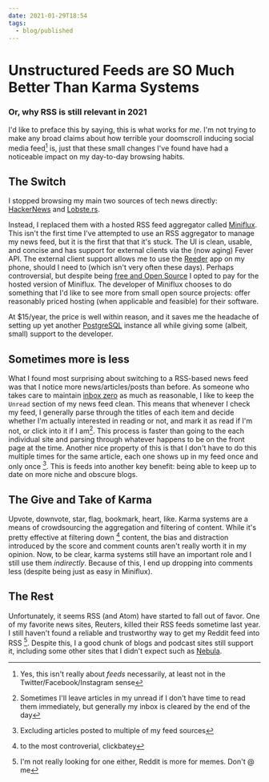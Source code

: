 ```yaml
---
date: 2021-01-29T18:54
tags:
  - blog/published
---
```


# Unstructured Feeds are **SO** Much Better Than Karma Systems

### Or, why RSS is still relevant in 2021

I'd like to preface this by saying, this is what works for _me_. I'm not trying
to make any broad claims about how terrible your doomscroll inducing social
media feed[^1] is, just that these small changes I've found have had a
noticeable impact on my day-to-day browsing habits.

## The Switch

I stopped browsing my main two sources of tech news directly: [HackerNews][2]
and [Lobste.rs][3].

Instead, I replaced them with a hosted RSS feed aggregator called [Miniflux][4].
This isn't the first time I've attempted to use an RSS aggregator to manage my
news feed, but it is the first that that it's stuck. The UI is clean, usable,
and concise and has support for external clients via the (now aging) Fever API.
The external client support allows me to use the [Reeder][5] app on my phone,
should I need to (which isn't very often these days). Perhaps controversial, but
despite being [free and Open Source][6] I opted to pay for the hosted version of
Miniflux. The developer of Miniflux chooses to do something that I'd like to see
more from small open source projects: offer reasonably priced hosting (when
applicable and feasible) for their software.

At $15/year, the price is well
within reason, and it saves me the headache of setting up yet another
[PostgreSQL][7] instance all while giving some (albeit, small) support to the
developer.

## Sometimes more **is** less

What I found most surprising about switching to a RSS-based news feed was that I
notice more news/articles/posts than before. As someone who takes care to
maintain [inbox zero][8] as much as reasonable, I like to keep the `Unread`
section of my news feed clean. This means that whenever I check my feed, I
generally parse through the titles of each item and decide whether I'm actually
interested in reading or not, and mark it as read if I'm not, or click into it
if I am[^2]. This process is faster than going to the each individual site and
parsing through whatever happens to be on the front page at the time. Another
nice property of this is that I don't have to do this multiple times for the
same article, each one shows up in my feed once and only once [^3]. This is
feeds into another key benefit: being able to keep up to date on more niche and
obscure blogs.


## The Give and Take of Karma

Upvote, downvote, star, flag, bookmark, heart, like. Karma systems are a means
of crowdsourcing the aggregation and filtering of content. While it's pretty
effective at filtering down [^4] content, the bias and distraction introduced by
the score and comment counts aren't really worth it in my opinion. Now, to be
clear, karma systems still have an important role and I still use them
*indirectly*. Because of this, I end up dropping into comments less (despite
being just as easy in Miniflux).

## The Rest

Unfortunately, it seems RSS (and Atom) have started to fall out of favor. One of
my favorite news sites, Reuters, killed their RSS feeds sometime last year. I
still haven't found a reliable and trustworthy way to get my Reddit feed into
RSS [^5]. Despite this, I a good chunk of blogs and podcast sites still support
it, including some other sites that I didn't expect such as [Nebula][9].

[^1]: Yes, this isn't really about *feeds* necessarily, at least not in the
      Twitter/Facebook/Instagram sense
[^2]: Sometimes I'll leave articles in my unread if I don't have time to read
      them immediately, but generally my inbox is cleared by the end of the day
[^3]: Excluding articles posted to multiple of my feed sources
[^4]: to the most controverial, clickbatey
[^5]: I'm not really looking for one either, Reddit is more for memes. Don't @
      me

[2]: https://news.ycombinator.com/
[3]: https://lobste.rs/
[4]: https://miniflux.app/
[5]: https://reederapp.com/
[6]: https://github.com/miniflux/v2
[7]: https://www.postgresql.org/
[8]: https://whatis.techtarget.com/definition/inbox-zero
[9]: https://watchnebula.com/ 
